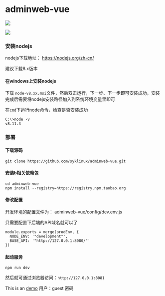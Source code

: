 # adminweb-vue

![](http://api.coderops.net/media/image/active/20180830index.png)

![](http://api.coderops.net/media/image/active/20180830login.png)


### 安装nodejs

nodejs下载地址： https://nodejs.org/zh-cn/

建议下载8.x版本

#### 在windows上安装nodejs

下载  `node-v8.xx.msi`文件，然后双击运行，下一步、下一步即可安装成功，安装完成后需要将nodejs安装路径加入到系统环境变量里即可

在`cmd`下运行node命令，检查是否安装成功

```
C:\>node -v
v8.11.3
```



### 部署

#### 下载源码

```
git clone https://github.com/syklinux/adminweb-vue.git
```



#### 安装b相关依赖包

```
cd adminweb-vue
npm install --registry=https://registry.npm.taobao.org
```

#### 修改配置

开发环境的配置文件为： adminweb-vue/config/dev.env.js

只需要配置下后端的API域名就可以了

```
module.exports = merge(prodEnv, {
  NODE_ENV: '"development"',
  BASE_API: '"http://127.0.0.1:8080/"'
})
```


#### 起动服务

```
npm run dev
```


然后就可通过浏览器访问：`http://127.0.0.1:8081`


This is an [demo](http://admin.coderops.net/)
用户：guest   密码

